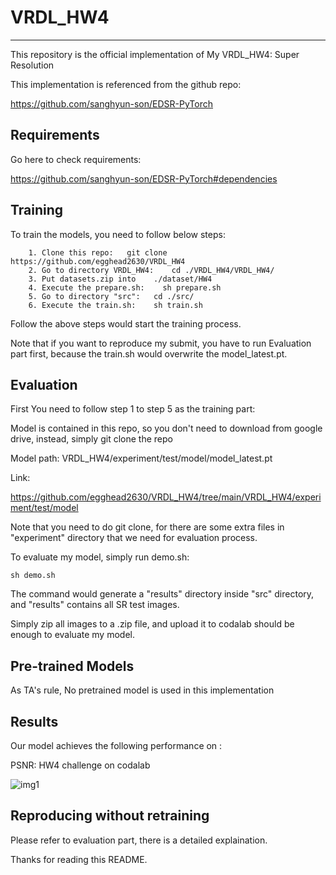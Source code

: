 # VRDL_HW4
-------------------------------------------------------------------------
This repository is the official implementation of My VRDL_HW4: Super Resolution

This implementation is referenced from the github repo: 

https://github.com/sanghyun-son/EDSR-PyTorch

Requirements
-------------------------------------------------------------------------
Go here to check requirements:

https://github.com/sanghyun-son/EDSR-PyTorch#dependencies


Training
-------------------------------------------------------------------------
To train the models, you need to follow below steps:

        1. Clone this repo:   git clone https://github.com/egghead2630/VRDL_HW4
        2. Go to directory VRDL_HW4:    cd ./VRDL_HW4/VRDL_HW4/ 
        3. Put datasets.zip into    ./dataset/HW4
        4. Execute the prepare.sh:    sh prepare.sh
        5. Go to directory "src":   cd ./src/
        6. Execute the train.sh:    sh train.sh


Follow the above steps would start the training process.

Note that if you want to reproduce my submit, you have to run Evaluation part first, because the train.sh would overwrite the model_latest.pt. 

Evaluation
-------------------------------------------------------------------------

First You need to follow step 1 to step 5 as the training part:

Model is contained in this repo, so you don't need to download from google drive, instead, simply git clone the repo

Model path: VRDL_HW4/experiment/test/model/model_latest.pt

Link:

https://github.com/egghead2630/VRDL_HW4/tree/main/VRDL_HW4/experiment/test/model


Note that you need to do git clone, for there are some extra files in "experiment" directory that we need for evaluation process.


To evaluate my model, simply run demo.sh:  
	
	sh demo.sh

The command would generate a "results" directory inside "src" directory, and "results" contains all SR test images.

Simply zip all images to a .zip file, and upload it to codalab should be enough to evaluate my model.

	
Pre-trained Models
-------------------------------------------------------------------------

As TA's rule, No pretrained model is used in this implementation
    
    
Results
-------------------------------------------------------------------------
Our model achieves the following performance on :

PSNR: HW4 challenge on codalab	

![img1](https://github.com/egghead2630/VRDL_HW4/blob/main/result.png)

Reproducing without retraining
-------------------------------------------------------------------------
Please refer to evaluation part, there is a detailed explaination.





Thanks for reading this README.
